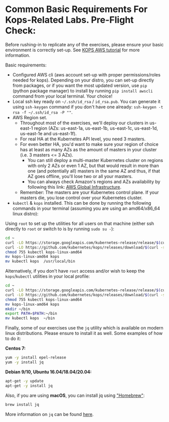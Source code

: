 # Common Basic Requirements For Kops-Related Labs. Pre-Flight Check:

Before rushing-in to replicate any of the exercises, please ensure your basic environment is correctly set-up. See [KOPS AWS tutorial](../getting_started/aws.md) for more information.

Basic requirements:

- Configured AWS cli (aws account set-up with proper permissions/roles needed for kops). Depending on your distro, you can set-up directly from packages, or if you want the most updated version, use `pip` (python package manager) to install by running `pip install awscli` command from your local terminal. Your choice!
- Local ssh key ready on `~/.ssh/id_rsa` / `id_rsa.pub`. You can generate it using `ssh-keygen` command if you don't have one already: `ssh-keygen -t rsa -f ~/.ssh/id_rsa -P ""`.
- AWS Region set. 
  - Throughout most of the exercises, we'll deploy our clusters in us-east-1 region (AZs: us-east-1a, us-east-1b, us-east-1c, us-east-1d, us-east-1e and us-east-1f). 
  - For real HA at the Kubernetes API level, you need 3 masters. 
  - For even better HA, you'd want to make sure your region of choice has at least as many AZs as the amount of masters in your cluster (i.e. 3 masters <= 3 AZs). 
    - You can still deploy a multi-master Kubernetes cluster on regions with only 2 AZs or even 1 AZ, but that would result in more than one (and potentially all) masters in the same AZ and thus, if that AZ goes offline, you'll lose two or all your masters. 
    - You can always check Amazon's regions and AZs availability by following this link: [AWS Global Infrastructure](https://aws.amazon.com/about-aws/global-infrastructure/). 
  - Remember: The masters are your Kubernetes control plane. If your masters die, you lose control over your Kubernetes cluster.
- `kubectl` & `kops` installed. This can be done by running the following commands in your terminal (assuming you are using an amd64/x86_64 linux distro):

Using `root` to set up the utilities for all users on that machine (either ssh directly to `root` or switch to is by running `sudo su -`):

```bash
cd ~
curl -LO https://storage.googleapis.com/kubernetes-release/release/$(curl -s https://storage.googleapis.com/kubernetes-release/release/stable.txt)/bin/linux/amd64/kubectl
curl -LO https://github.com/kubernetes/kops/releases/download/$(curl -s https://api.github.com/repos/kubernetes/kops/releases/latest | grep tag_name | cut -d '"' -f 4)/kops-linux-amd64
chmod 755 kubectl kops-linux-amd64
mv kops-linux-amd64 kops
mv kubectl kops  /usr/local/bin
```

Alternatively, if you don't have `root` access and/or wish to keep the `kops`/`kubectl` utilities in your local profile:

```bash
cd ~
curl -LO https://storage.googleapis.com/kubernetes-release/release/$(curl -s https://storage.googleapis.com/kubernetes-release/release/stable.txt)/bin/linux/amd64/kubectl
curl -LO https://github.com/kubernetes/kops/releases/download/$(curl -s https://api.github.com/repos/kubernetes/kops/releases/latest | grep tag_name | cut -d '"' -f 4)/kops-linux-amd64
chmod 755 kubectl kops-linux-amd64
mv kops-linux-amd64 kops
mkdir ~/bin
export PATH=$PATH:~/bin
mv kubectl kops  ~/bin
```

Finally, some of our exercises use the `jq` utility which is available on modern linux distributions. Please ensure to install it as well. Some examples of how to do it:

**Centos 7:**

```bash
yum -y install epel-release
yum -y install jq
```

**Debian 9/10, Ubuntu 16.04/18.04/20.04:**

```bash
apt-get -y update
apt-get -y install jq
```

Also, if you are using **macOS**, you can install jq using ["Homebrew"](https://brew.sh):

```bash
brew install jq
```

More information on `jq` can be found [here](https://stedolan.github.io/jq/download/).


